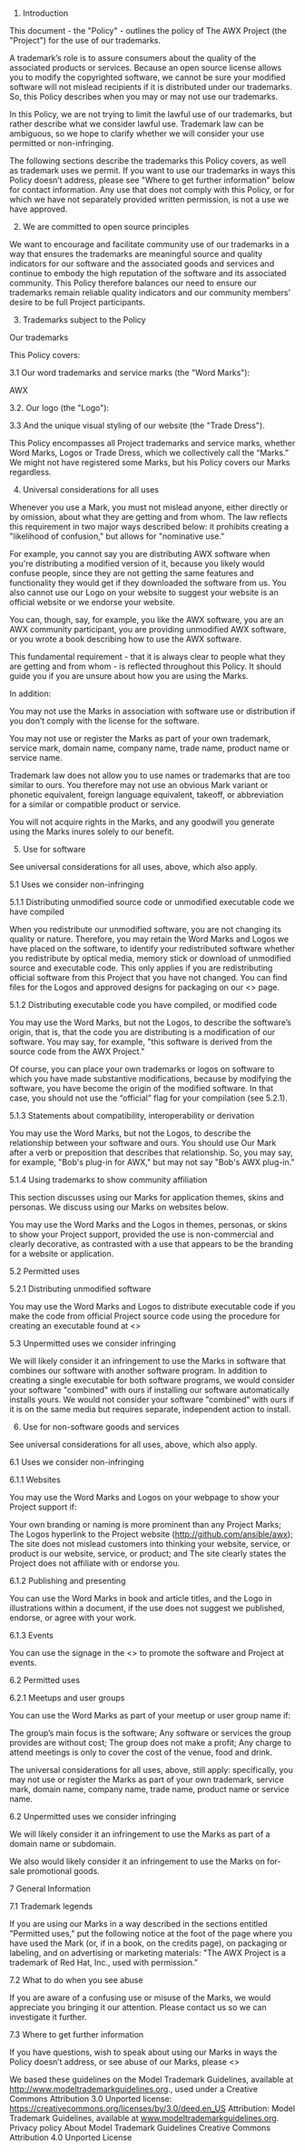 1. Introduction

This document - the "Policy" - outlines the policy of The AWX Project (the "Project") for the use of our trademarks.

A trademark’s role is to assure consumers about the quality of the associated products or services.  Because an open source license allows you to modify the copyrighted software, we cannot be sure your modified software will not mislead recipients if it is distributed under our trademarks. So, this Policy describes when you may or may not use our trademarks.

In this Policy, we are not trying to limit the lawful use of our trademarks, but rather describe what we consider lawful use. Trademark law can be ambiguous, so we hope to clarify whether we will consider your use permitted or non-infringing.

The following sections describe the trademarks this Policy covers, as well as trademark uses we permit. If you want to use our trademarks in ways this Policy doesn’t address, please see "Where to get further information" below for contact information. Any use that does not comply with this Policy, or for which we have not separately provided written permission, is not a use we have approved.


2. We are committed to open source principles

We want to encourage and facilitate community use of our trademarks in a way that ensures the trademarks are meaningful source and quality indicators for our software and the associated goods and services and continue to embody the high reputation of the software and its associated community. This Policy therefore balances our need to ensure our trademarks remain reliable quality indicators and our community members’ desire to be full Project participants. 


3. Trademarks subject to the Policy

Our trademarks

This Policy covers:

3.1 Our word trademarks and service marks (the "Word Marks"):

AWX	


3.2. Our logo (the "Logo"):







3.3 And the unique visual styling of our website (the "Trade Dress").

This Policy encompasses all Project trademarks and service marks, whether Word Marks, Logos or Trade Dress, which we collectively call the “Marks.” We might not have registered some Marks, but his Policy covers our Marks regardless.

4. Universal considerations for all uses

Whenever you use a Mark, you must not mislead anyone, either directly or by omission, about what they are getting and from whom. The law reflects this requirement in two major ways described below: it prohibits creating a "likelihood of confusion," but allows for "nominative use." 

For example, you cannot say you are distributing AWX software when you're distributing a modified version of it, because you likely would confuse people, since they are not getting the same features and functionality they would get if they downloaded the software from us. You also cannot use our Logo on your website to suggest your website is an official website or we endorse your website. 

You can, though, say, for example, you like the AWX software, you are an AWX community participant, you are providing unmodified AWX software, or you wrote a book describing how to use the AWX software.

This fundamental requirement - that it is always clear to people what they are getting and from whom - is reflected throughout this Policy. It should guide you if you are unsure about how you are using the Marks.

In addition:

You may not use the Marks in association with software use or distribution if you don’t comply with the license for the software.

You may not use or register the Marks as part of your own trademark, service mark, domain name, company name, trade name, product name or service name.

Trademark law does not allow you to use names or trademarks that are too similar to ours. You therefore may not use an obvious Mark variant or phonetic equivalent, foreign language equivalent, takeoff, or abbreviation for a similar or compatible product or service. 

You will not acquire rights in the Marks, and any goodwill you generate using the Marks inures solely to our benefit.

5. Use for software

See universal considerations for all uses, above, which also apply.

5.1 Uses we consider non-infringing

5.1.1 Distributing unmodified source code or unmodified executable code we have compiled

When you redistribute our unmodified software, you are not changing its quality or nature. Therefore, you may retain the Word Marks and Logos we have placed on the software, to identify your redistributed software whether you redistribute by optical media, memory stick or download of unmodified source and executable code. This only applies if you are redistributing official software from this Project that you have not changed. You can find files for the Logos and approved designs for packaging on our <<Brand Standards>> page.

5.1.2 Distributing executable code you have compiled, or modified code

You may use the Word Marks, but not the Logos, to describe the software’s origin, that is, that the code you are distributing is a modification of our software. You may say, for example, "this software is derived from the source code from the AWX Project."

Of course, you can place your own trademarks or logos on software to which you have made substantive modifications, because by modifying the software, you have become the origin of the modified software. In that case, you should not use the “official” flag for your compilation (see 5.2.1).

5.1.3 Statements about compatibility, interoperability or derivation

You may use the Word Marks, but not the Logos, to describe the relationship between your software and ours. You should use Our Mark after a verb or preposition that describes that relationship. So, you may say, for example, "Bob's plug-in for AWX," but may not say "Bob's AWX plug-in."

5.1.4 Using trademarks to show community affiliation

This section discusses using our Marks for application themes, skins and personas. We discuss using our Marks on websites below.

You may use the Word Marks and the Logos in themes, personas, or skins to show your Project support, provided the use is non-commercial and clearly decorative, as contrasted with a use that appears to be the branding for a website or application.

5.2 Permitted uses

5.2.1 Distributing unmodified software

You may use the Word Marks and Logos to distribute executable code if you make the code from official Project source code using the procedure for creating an executable found at <<location of build instructions.>>

5.3 Unpermitted uses we consider infringing

We will likely consider it an infringement to use the Marks in software that combines our software with another software program. In addition to creating a single executable for both software programs, we would consider your software "combined" with ours if installing our software automatically installs yours. We would not consider your software "combined" with ours if it is on the same media but requires separate, independent action to install.

6. Use for non-software goods and services

See universal considerations for all uses, above, which also apply.

6.1 Uses we consider non-infringing

6.1.1 Websites

You may use the Word Marks and Logos on your webpage to show your Project support if:

Your own branding or naming is more prominent than any Project Marks;
The Logos hyperlink to the Project website (http://github.com/ansible/awx);
The site does not mislead customers into thinking your website, service, or product is our website, service, or product; and
The site clearly states the Project does not affiliate with or endorse you.


6.1.2 Publishing and presenting

You can use the Word Marks in book and article titles, and the Logo in illustrations within a document, if the use does not suggest we published, endorse, or agree with your work.

6.1.3 Events

You can use the signage in the <<Brand Standards>> to promote the software and Project at events.

6.2 Permitted uses

6.2.1 Meetups and user groups

You can use the Word Marks as part of your meetup or user group name if:

The group’s main focus is the software;
Any software or services the group provides are without cost;
The group does not make a profit;
Any charge to attend meetings is only to cover the cost of the venue, food and drink.


The universal considerations for all uses, above, still apply: specifically, you may not use or register the Marks as part of your own trademark, service mark, domain name, company name, trade name, product name or service name.

6.2 Unpermitted uses we consider infringing

We will likely consider it an infringement to use the Marks as part of a domain name or subdomain.

We also would likely consider it an infringement to use the Marks on for-sale promotional goods.

7 General Information

7.1 Trademark legends

If you are using our Marks in a way described in the sections entitled "Permitted uses," put the following notice at the foot of the page where you have used the Mark (or, if in a book, on the credits page), on packaging or labeling, and on advertising or marketing materials: "The AWX Project is a trademark of Red Hat, Inc., used with permission.”

7.2 What to do when you see abuse

If you are aware of a confusing use or misuse of the Marks, we would appreciate you bringing it our attention. Please contact us so we can investigate it further.

7.3 Where to get further information

If you have questions, wish to speak about using our Marks in ways the Policy doesn’t address, or see abuse of our Marks, please <<insert contact information.>>

We based these guidelines on the Model Trademark Guidelines, available at http://www.modeltrademarkguidelines.org., used under a Creative Commons Attribution 3.0 Unported license: https://creativecommons.org/licenses/by/3.0/deed.en_US
Attribution: Model Trademark Guidelines, available at www.modeltrademarkguidelines.org.
Privacy policy
About Model Trademark Guidelines
Creative Commons Attribution 4.0 Unported License
